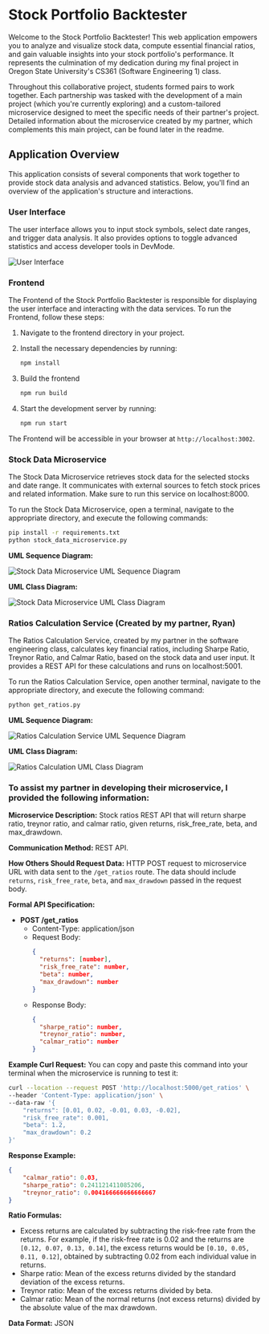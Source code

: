 

# Stock Portfolio Backtester

Welcome to the Stock Portfolio Backtester! This web application empowers you to analyze and visualize stock data, compute essential financial ratios, and gain valuable insights into your stock portfolio's performance. It represents the culmination of my dedication during my final project in Oregon State University's CS361 (Software Engineering 1) class.

Throughout this collaborative project, students formed pairs to work together. Each partnership was tasked with the development of a main project (which you're currently exploring) and a custom-tailored microservice designed to meet the specific needs of their partner's project. Detailed information about the microservice created by my partner, which complements this main project, can be found later in the readme.

## Application Overview

This application consists of several components that work together to provide stock data analysis and advanced statistics. Below, you'll find an overview of the application's structure and interactions.

### User Interface

The user interface allows you to input stock symbols, select date ranges, and trigger data analysis. It also provides options to toggle advanced statistics and access developer tools in DevMode.

![User Interface](documentation/user_interface.png)

### Frontend

The Frontend of the Stock Portfolio Backtester is responsible for displaying the user interface and interacting with the data services. To run the Frontend, follow these steps:

1. Navigate to the frontend directory in your project.
2. Install the necessary dependencies by running:

   ```bash
   npm install
   ```

3. Build the frontend
   ```bash
   npm run build
   ```

4. Start the development server by running:

   ```bash
   npm run start
   ```

The Frontend will be accessible in your browser at `http://localhost:3002`.

### Stock Data Microservice

The Stock Data Microservice retrieves stock data for the selected stocks and date range. It communicates with external sources to fetch stock prices and related information. Make sure to run this service on localhost:8000.

To run the Stock Data Microservice, open a terminal, navigate to the appropriate directory, and execute the following commands:

```bash
pip install -r requirements.txt
python stock_data_microservice.py
```
**UML Sequence Diagram:**

![Stock Data Microservice UML Sequence Diagram](documentation/stock_data_microservice.png)

**UML Class Diagram:**

![Stock Data Microservice UML Class Diagram](documentation/uml_class_diagram_stock_data_microservice.png)

### Ratios Calculation Service (Created by my partner, Ryan)

The Ratios Calculation Service, created by my partner in the software engineering class, calculates key financial ratios, including Sharpe Ratio, Treynor Ratio, and Calmar Ratio, based on the stock data and user input. It provides a REST API for these calculations and runs on localhost:5001.

To run the Ratios Calculation Service, open another terminal, navigate to the appropriate directory, and execute the following command:

```bash
python get_ratios.py
```
**UML Sequence Diagram:**

![Ratios Calculation Service UML Sequence Diagram](documentation/get_ratios.png)

**UML Class Diagram:**

![Ratios Calculation UML Class Diagram](documentation/uml_class_diagram_get_ratio.png)


### To assist my partner in developing their microservice, I provided the following information:

**Microservice Description:**
Stock ratios REST API that will return sharpe ratio, treynor ratio, and calmar ratio, given returns, risk_free_rate, beta, and max_drawdown.

**Communication Method:**
REST API.

**How Others Should Request Data:**
HTTP POST request to microservice URL with data sent to the `/get_ratios` route. The data should include `returns`, `risk_free_rate`, `beta`, and `max_drawdown` passed in the request body.

**Formal API Specification:**
- **POST /get_ratios**
  - Content-Type: application/json
  - Request Body:
    ```json
    { 
      "returns": [number],
      "risk_free_rate": number,
      "beta": number,
      "max_drawdown": number
    }
    ```
  - Response Body:
    ```json
    {
      "sharpe_ratio": number,
      "treynor_ratio": number,
      "calmar_ratio": number
    }
    ```

**Example Curl Request:**
You can copy and paste this command into your terminal when the microservice is running to test it:
```bash
curl --location --request POST 'http://localhost:5000/get_ratios' \
--header 'Content-Type: application/json' \
--data-raw '{
    "returns": [0.01, 0.02, -0.01, 0.03, -0.02],
    "risk_free_rate": 0.001,
    "beta": 1.2,
    "max_drawdown": 0.2
}'
```

**Response Example:**
```json
{
    "calmar_ratio": 0.03,
    "sharpe_ratio": 0.241121411085206,
    "treynor_ratio": 0.004166666666666667
}
```

**Ratio Formulas:**
- Excess returns are calculated by subtracting the risk-free rate from the returns. For example, if the risk-free rate is 0.02 and the returns are `[0.12, 0.07, 0.13, 0.14]`, the excess returns would be `[0.10, 0.05, 0.11, 0.12]`, obtained by subtracting 0.02 from each individual value in returns.
- Sharpe ratio: Mean of the excess returns divided by the standard deviation of the excess returns.
- Treynor ratio: Mean of the excess returns divided by beta.
- Calmar ratio: Mean of the normal returns (not excess returns) divided by the absolute value of the max drawdown.

**Data Format:**
JSON


